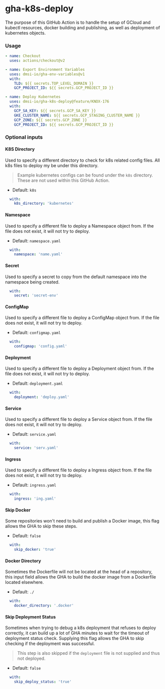 # gha-k8s-deploy

The purpose of this GitHub Action is to handle the setup of GCloud and kubectl resources, docker building and publishing, as well as deployment of kubernetes objects.

### Usage

```yaml
- name: Checkout
  uses: actions/checkout@v2

- name: Export Environment Variables
  uses: dmsi-io/gha-env-variables@v1
  with:
    TLD: ${{ secrets.TOP_LEVEL_DOMAIN }}
    GCP_PROJECT_ID: ${{ secrets.GCP_PROJECT_ID }}

- name: Deploy Kubernetes
  uses: dmsi-io/gha-k8s-deploy@feature/KNOX-176
  with: 
    GCP_SA_KEY: ${{ secrets.GCP_SA_KEY }}
    GKE_CLUSTER_NAME: ${{ secrets.GCP_STAGING_CLUSTER_NAME }}
    GCP_ZONE: ${{ secrets.GCP_ZONE }}
    GCP_PROJECT_ID: ${{ secrets.GCP_PROJECT_ID }}
```

### Optional inputs

#### K8S Directory
 
Used to specify a different directory to check for k8s related config files. All k8s files to deploy my be under this directory. 

> Example kubernetes configs can be found under the `k8s` directory. These are not used within this GitHub Action.

- Default: `k8s`

```yaml
  with:
    k8s_directory: 'kubernetes'
```

#### Namespace
 
Used to specify a different file to deploy a Namespace object from. If the file does not exist, it will not try to deploy.

- Default: `namespace.yaml`

```yaml
  with:
    namespace: 'name.yaml'
```

#### Secret
 
Used to specify a secret to copy from the default namespace into the namespace being created.

```yaml
  with:
    secret: 'secret-env'
```

#### ConfigMap
 
Used to specify a different file to deploy a ConfigMap object from. If the file does not exist, it will not try to deploy.

- Default: `configmap.yaml`

```yaml
  with:
    configmap: 'config.yaml'
```

#### Deployment
 
Used to specify a different file to deploy a Deployment object from. If the file does not exist, it will not try to deploy.

- Default: `deployment.yaml`

```yaml
  with:
    deployment: 'deploy.yaml'
```

#### Service
 
Used to specify a different file to deploy a Service object from. If the file does not exist, it will not try to deploy.

- Default: `service.yaml`

```yaml
  with:
    service: 'serv.yaml'
```

#### Ingress
 
Used to specify a different file to deploy a Ingress object from. If the file does not exist, it will not try to deploy.

- Default: `ingress.yaml`

```yaml
  with:
    ingress: 'ing.yaml'
```

#### Skip Docker

Some repositories won't need to build and publish a Docker image, this flag allows the GHA to skip these steps.

- Default: `false`

```yaml
  with:
    skip_docker: 'true'
```

#### Docker Directory

Sometimes the Dockerfile will not be located at the head of a repository, this input field allows the GHA to build the docker image from a Dockerfile located elsewhere.

- Default: `./`

```yaml
  with:
    docker_directory: '.docker'
```

#### Skip Deployment Status

Sometimes when trying to debug a k8s deployment that refuses to deploy correctly, it can build up a lot of GHA minutes to wait for the timeout of deployment status check. Supplying this flag allows the GHA to skip checking if the deployment was successful.

> This step is also skipped if the `deployment` file is not supplied and thus not deployed.

- Default: `false`

```yaml
  with:
    skip_deploy_status: 'true'
```